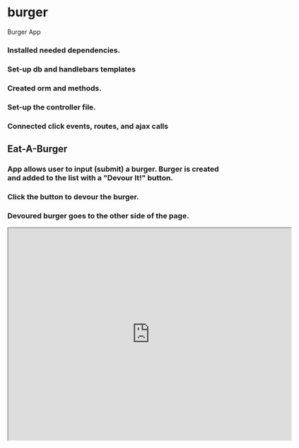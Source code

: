 # burger
Burger App

### Installed needed dependencies.

### Set-up db and handlebars templates

### Created orm and methods.

### Set-up the controller file.

### Connected click events, routes, and ajax calls

## Eat-A-Burger

### App allows user to input (submit) a burger. Burger is created and added to the list with a "Devour It!" button.
### Click the button to devour the burger. 
### Devoured burger goes to the other side of the page.


<iframe src="https://drive.google.com/file/d/1lD2qDrDa2a4HtXFpWAOS7-KdGS-eHuGH/preview" width="640" height="480"></iframe>
